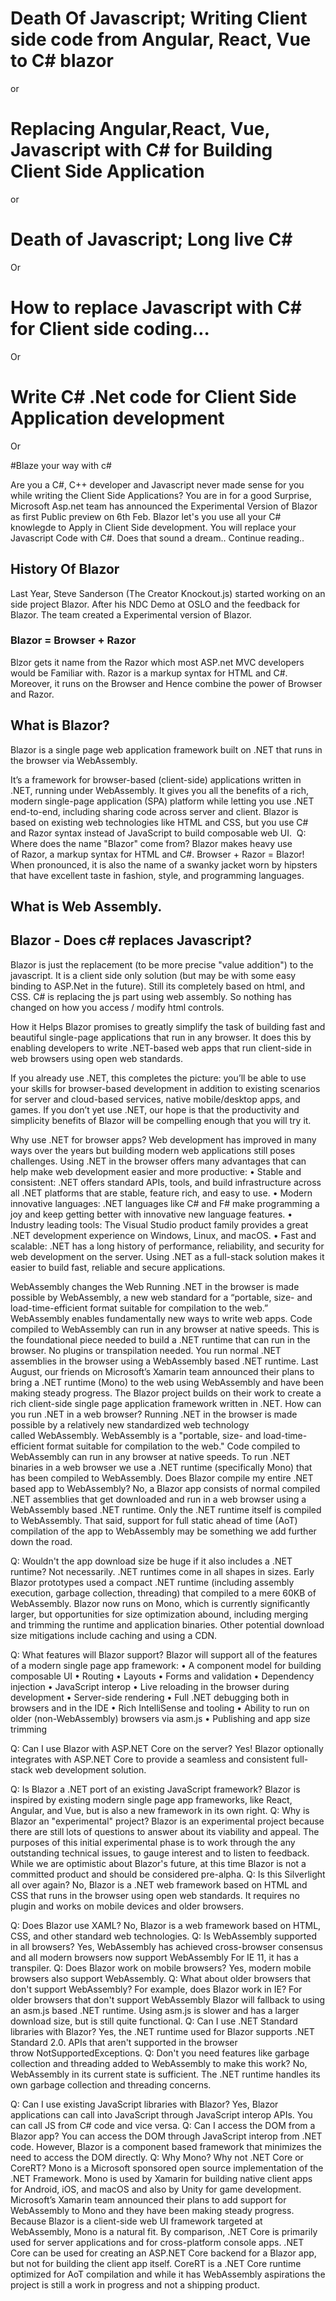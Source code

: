 # Death Of Javascript; Writing Client side code from Angular, React, Vue to C# blazor

or 

# Replacing Angular,React, Vue, Javascript with C# for Building Client Side Application

or

# Death of Javascript; Long live C#

Or

# How to replace Javascript with C# for Client side coding…
Or

# Write C# .Net code for Client Side Application development

Or 

#Blaze your way with c#

Are you a C#, C++ developer and Javascript never made sense for you while writing the Client Side Applications?
You are in for a good Surprise, Microsoft Asp.net team has announced the Experimental Version of Blazor as first Public preview on 6th Feb. Blazor let's you use all your C# knowlegde to Apply in Client Side development. You will replace your Javascript Code with C#. Does that sound a dream.. Continue reading..

## History Of Blazor
Last Year, Steve Sanderson (The Creator Knockout.js) started working on an side project Blazor. After his NDC Demo at OSLO and the feedback for Blazor. The team created a Experimental version of Blazor.

### Blazor = Browser + Razor

Blzor gets it name from the Razor which most ASP.net MVC developers would be Familiar with. Razor is a markup syntax for HTML and C#. Moreover, it runs on the Browser and Hence combine the power of Browser and Razor.

## What is Blazor?

Blazor is a single page web application framework built on .NET that runs in the browser via WebAssembly.

It’s a framework for browser-based (client-side) applications written in .NET, running under WebAssembly. It gives you all the benefits of a rich, modern single-page application (SPA) platform while letting you use .NET end-to-end, including sharing code across server and client. Blazor is based on existing web technologies like HTML and CSS, but you use C# and Razor syntax instead of JavaScript to build composable web UI. 
Q: Where does the name "Blazor" come from?
Blazor makes heavy use of Razor, a markup syntax for HTML and C#. Browser + Razor = Blazor! When pronounced, it is also the name of a swanky jacket worn by hipsters that have excellent taste in fashion, style, and programming languages.

## What is Web Assembly.


## Blazor - Does c# replaces Javascript?
Blazor is just the replacement (to be more precise "value addition") to the javascript. It is a client side only solution (but may be with some easy binding to ASP.Net in the future). Still its completely based on html, and CSS. C# is replacing the js part using web assembly. So nothing has changed on how you access / modify html controls.

How it Helps
Blazor promises to greatly simplify the task of building fast and beautiful single-page applications that run in any browser. It does this by enabling developers to write .NET-based web apps that run client-side in web browsers using open web standards.

If you already use .NET, this completes the picture: you’ll be able to use your skills for browser-based development in addition to existing scenarios for server and cloud-based services, native mobile/desktop apps, and games. If you don’t yet use .NET, our hope is that the productivity and simplicity benefits of Blazor will be compelling enough that you will try it.

Why use .NET for browser apps?
Web development has improved in many ways over the years but building modern web applications still poses challenges. Using .NET in the browser offers many advantages that can help make web development easier and more productive:
• Stable and consistent: .NET offers standard APIs, tools, and build infrastructure across all .NET platforms that are stable, feature rich, and easy to use.
• Modern innovative languages: .NET languages like C# and F# make programming a joy and keep getting better with innovative new language features.
• Industry leading tools: The Visual Studio product family provides a great .NET development experience on Windows, Linux, and macOS.
• Fast and scalable: .NET has a long history of performance, reliability, and security for web development on the server. Using .NET as a full-stack solution makes it easier to build fast, reliable and secure applications.

WebAssembly changes the Web
Running .NET in the browser is made possible by WebAssembly, a new web standard for a “portable, size- and load-time-efficient format suitable for compilation to the web.” WebAssembly enables fundamentally new ways to write web apps. Code compiled to WebAssembly can run in any browser at native speeds. This is the foundational piece needed to build a .NET runtime that can run in the browser. No plugins or transpilation needed. You run normal .NET assemblies in the browser using a WebAssembly based .NET runtime.
Last August, our friends on Microsoft’s Xamarin team announced their plans to bring a .NET runtime (Mono) to the web using WebAssembly and have been making steady progress. The Blazor project builds on their work to create a rich client-side single page application framework written in .NET.
How can you run .NET in a web browser?
Running .NET in the browser is made possible by a relatively new standardized web technology called WebAssembly. WebAssembly is a "portable, size- and load-time-efficient format suitable for compilation to the web." Code compiled to WebAssembly can run in any browser at native speeds. To run .NET binaries in a web browser we use a .NET runtime (specifically Mono) that has been compiled to WebAssembly.
Does Blazor compile my entire .NET based app to WebAssembly?
No, a Blazor app consists of normal compiled .NET assemblies that get downloaded and run in a web browser using a WebAssembly based .NET runtime. Only the .NET runtime itself is compiled to WebAssembly. That said, support for full static ahead of time (AoT) compilation of the app to WebAssembly may be something we add further down the road.

Q: Wouldn't the app download size be huge if it also includes a .NET runtime?
Not necessarily. .NET runtimes come in all shapes in sizes. Early Blazor prototypes used a compact .NET runtime (including assembly execution, garbage collection, threading) that compiled to a mere 60KB of WebAssembly. Blazor now runs on Mono, which is currently significantly larger, but opportunities for size optimization abound, including merging and trimming the runtime and application binaries. Other potential download size mitigations include caching and using a CDN.

Q: What features will Blazor support?
Blazor will support all of the features of a modern single page app framework:
	• A component model for building composable UI
	• Routing
	• Layouts
	• Forms and validation
	• Dependency injection
	• JavaScript interop
	• Live reloading in the browser during development
	• Server-side rendering
	• Full .NET debugging both in browsers and in the IDE
	• Rich IntelliSense and tooling
	• Ability to run on older (non-WebAssembly) browsers via asm.js
	• Publishing and app size trimming

Q: Can I use Blazor with ASP.NET Core on the server?
Yes! Blazor optionally integrates with ASP.NET Core to provide a seamless and consistent full-stack web development solution.

Q: Is Blazor a .NET port of an existing JavaScript framework?
Blazor is inspired by existing modern single page app frameworks, like React, Angular, and Vue, but is also a new framework in its own right.
Q: Why is Blazor an "experimental" project?
Blazor is an experimental project because there are still lots of questions to answer about its viability and appeal. The purposes of this initial experimental phase is to work through the any outstanding technical issues, to gauge interest and to listen to feedback. While we are optimistic about Blazor's future, at this time Blazor is not a committed product and should be considered pre-alpha.
Q: Is this Silverlight all over again?
No, Blazor is a .NET web framework based on HTML and CSS that runs in the browser using open web standards. It requires no plugin and works on mobile devices and older browsers.

Q: Does Blazor use XAML?
No, Blazor is a web framework based on HTML, CSS, and other standard web technologies.
Q: Is WebAssembly supported in all browsers?
Yes, WebAssembly has achieved cross-browser consensus and all modern browsers now support WebAssembly
For IE 11, it has a transpiler.
Q: Does Blazor work on mobile browsers?
Yes, modern mobile browsers also support WebAssembly.
Q: What about older browsers that don't support WebAssembly? For example, does Blazor work in IE?
For older browsers that don't support WebAssembly Blazor will fallback to using an asm.js based .NET runtime. Using asm.js is slower and has a larger download size, but is still quite functional.
Q: Can I use .NET Standard libraries with Blazor?
Yes, the .NET runtime used for Blazor supports .NET Standard 2.0. APIs that aren't supported in the browser throw NotSupportedExceptions.
Q: Don't you need features like garbage collection and threading added to WebAssembly to make this work?
No, WebAssembly in its current state is sufficient. The .NET runtime handles its own garbage collection and threading concerns.

Q: Can I use existing JavaScript libraries with Blazor?
Yes, Blazor applications can call into JavaScript through JavaScript interop APIs. You can call JS from C# code and vice versa.
Q: Can I access the DOM from a Blazor app?
You can access the DOM through JavaScript interop from .NET code. However, Blazor is a component based framework that minimizes the need to access the DOM directly.
Q: Why Mono? Why not .NET Core or CoreRT?
Mono is a Microsoft sponsored open source implementation of the .NET Framework. Mono is used by Xamarin for building native client apps for Android, iOS, and macOS and also by Unity for game development. Microsoft’s Xamarin team announced their plans to add support for WebAssembly to Mono and they have been making steady progress. Because Blazor is a client-side web UI framework targeted at WebAssembly, Mono is a natural fit.
By comparison, .NET Core is primarily used for server applications and for cross-platform console apps. .NET Core can be used for creating an ASP.NET Core backend for a Blazor app, but not for building the client app itself. CoreRT is a .NET Core runtime optimized for AoT compilation and while it has WebAssembly aspirations the project is still a work in progress and not a shipping product.

